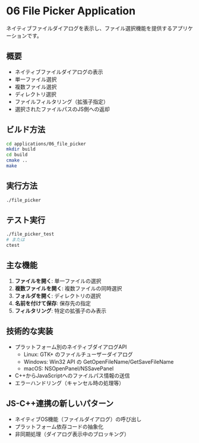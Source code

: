 # 06 File Picker Application

ネイティブファイルダイアログを表示し、ファイル選択機能を提供するアプリケーションです。

## 概要
- ネイティブファイルダイアログの表示
- 単一ファイル選択
- 複数ファイル選択
- ディレクトリ選択
- ファイルフィルタリング（拡張子指定）
- 選択されたファイルパスのJS側への返却

## ビルド方法
```bash
cd applications/06_file_picker
mkdir build
cd build
cmake ..
make
```

## 実行方法
```bash
./file_picker
```

## テスト実行
```bash
./file_picker_test
# または
ctest
```

## 主な機能
1. **ファイルを開く**: 単一ファイルの選択
2. **複数ファイルを開く**: 複数ファイルの同時選択
3. **フォルダを開く**: ディレクトリの選択
4. **名前を付けて保存**: 保存先の指定
5. **フィルタリング**: 特定の拡張子のみ表示

## 技術的な実装
- プラットフォーム別のネイティブダイアログAPI
  - Linux: GTK+ のファイルチューザーダイアログ
  - Windows: Win32 API の GetOpenFileName/GetSaveFileName
  - macOS: NSOpenPanel/NSSavePanel
- C++からJavaScriptへのファイルパス情報の送信
- エラーハンドリング（キャンセル時の処理等）

## JS-C++連携の新しいパターン
- ネイティブOS機能（ファイルダイアログ）の呼び出し
- プラットフォーム依存コードの抽象化
- 非同期処理（ダイアログ表示中のブロッキング）